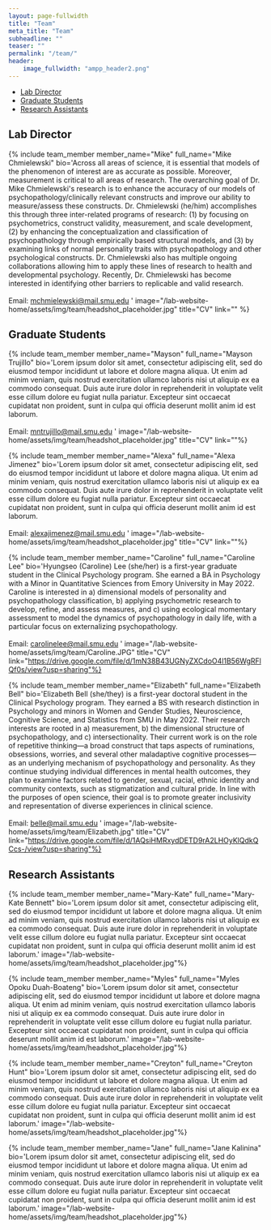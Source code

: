 ```yaml
---
layout: page-fullwidth
title: "Team"
meta_title: "Team"
subheadline: ""
teaser: ""
permalink: "/team/"
header:
    image_fullwidth: "ampp_header2.png"
---
```


<div data-magellan-expedition="fixed">
  <ul class="sub-nav">
    <li data-magellan-arrival="Lab Director"><a href="#Lab Director">Lab Director</a></li>
    <li data-magellan-arrival="Graduate_Students"><a href="#Graduate_Students">Graduate Students</a></li>
    <li data-magellan-arrival="Research Assistants"><a href="#Research Assistants">Research Assistants</a></li>
  </ul>
</div>

<h2 data-magellan-destination="Lab Director">Lab Director</h2>
<a name="Lab Director"></a>

{% include team_member member_name="Mike" full_name="Mike Chmielewski" bio='Across all areas of science, it is essential that models of the phenomenon of interest are as accurate as possible. Moreover, measurement is critical to all areas of research. The overarching goal of Dr. Mike Chmielewski&#39;s research is to enhance the accuracy of our models of psychopathology/clinically relevant constructs and improve our ability to measure/assess these constructs. Dr. Chmielewski (he/him) accomplishes this through three inter-related programs of research: (1) by focusing on psychometrics, construct validity, measurement, and scale development, (2) by enhancing the conceptualization and classification of psychopathology through empirically based structural models, and (3) by examining links of normal personality traits with psychopathology and other psychological constructs.  Dr. Chmielewski also has multiple ongoing collaborations allowing him to apply these lines of research to health and developmental psychology.  Recently, Dr. Chmielewski has become interested in identifying other barriers to replicable and valid research. <br> <br> Email: <a href="mailto:mchmielewski@mail.smu.edu"> mchmielewski@mail.smu.edu </a>' image="/lab-website-home/assets/img/team/headshot_placeholder.jpg" title="CV" link="" %}

<h2 data-magellan-destination="Graduate_Students">Graduate Students</h2>
<a name="Graduate_Students"></a>

{% include team_member member_name="Mayson" full_name="Mayson Trujillo" bio='Lorem ipsum dolor sit amet, consectetur adipiscing elit, sed do eiusmod tempor incididunt ut labore et dolore magna aliqua. Ut enim ad minim veniam, quis nostrud exercitation ullamco laboris nisi ut aliquip ex ea commodo consequat. Duis aute irure dolor in reprehenderit in voluptate velit esse cillum dolore eu fugiat nulla pariatur. Excepteur sint occaecat cupidatat non proident, sunt in culpa qui officia deserunt mollit anim id est laborum. <br> <br> Email: <a href="mailto:mntrujillo@mail.smu.edu"> mntrujillo@mail.smu.edu </a>' image="/lab-website-home/assets/img/team/headshot_placeholder.jpg" title="CV" link=""%}

{% include team_member member_name="Alexa" full_name="Alexa Jimenez" bio='Lorem ipsum dolor sit amet, consectetur adipiscing elit, sed do eiusmod tempor incididunt ut labore et dolore magna aliqua. Ut enim ad minim veniam, quis nostrud exercitation ullamco laboris nisi ut aliquip ex ea commodo consequat. Duis aute irure dolor in reprehenderit in voluptate velit esse cillum dolore eu fugiat nulla pariatur. Excepteur sint occaecat cupidatat non proident, sunt in culpa qui officia deserunt mollit anim id est laborum. <br> <br> Email: <a href="mailto:alexajimenez@mail.smu.edu"> alexajimenez@mail.smu.edu </a>' image="/lab-website-home/assets/img/team/headshot_placeholder.jpg" title="CV" link=""%}

{% include team_member member_name="Caroline" full_name="Caroline Lee" bio='Hyungseo (Caroline) Lee (she/her) is a first-year graduate student in the Clinical Psychology program. She earned a BA in Psychology with a Minor in Quantitative Sciences from Emory University in May 2022. Caroline is interested in a)  dimensional models of personality and psychopathology classification, b) applying psychometric research to develop, refine, and assess measures, and c) using ecological momentary assessment to model the dynamics of psychopathology in daily life, with a particular focus on externalizing psychopathology. <br> <br> Email: <a href="mailto:carolinelee@mail.smu.edu"> carolinelee@mail.smu.edu </a>' image="/lab-website-home/assets/img/team/Caroline.JPG" title="CV" link="https://drive.google.com/file/d/1mN38B43UGNyZXCdoO4l1B56WgRFlQf0s/view?usp=sharing"%}

{% include team_member member_name="Elizabeth" full_name="Elizabeth Bell" bio='Elizabeth Bell (she/they) is a first-year doctoral student in the Clinical Psychology program. They earned a BS with research distinction in Psychology and minors in Women and Gender Studies, Neuroscience, Cognitive Science, and Statistics from SMU in May 2022. Their research interests are rooted in a) measurement, b) the dimensional structure of psychopathology, and c) intersectionality. Their current work is on the role of repetitive thinking—a broad construct that taps aspects of ruminations, obsessions, worries, and several other maladaptive cognitive processes—as an underlying mechanism of psychopathology and personality. As they continue studying individual differences in mental health outcomes, they plan to examine factors related to gender, sexual, racial, ethnic identity and community contexts, such as stigmatization and cultural pride. In line with the purposes of open science, their goal is to promote greater inclusivity and representation of diverse experiences in clinical science. <br> <br> Email: <a href="mailto:belle@mail.smu.edu"> belle@mail.smu.edu </a>' image="/lab-website-home/assets/img/team/Elizabeth.jpg" title="CV" link="https://drive.google.com/file/d/1AQsiHMRxydDETD9rA2LHOyKlQdkQCcs-/view?usp=sharing"%}

<h2 data-magellan-destination="Research Assistants">Research Assistants</h2>
<a name="Research Assistants"></a>

{% include team_member member_name="Mary-Kate" full_name="Mary-Kate Bennett" bio='Lorem ipsum dolor sit amet, consectetur adipiscing elit, sed do eiusmod tempor incididunt ut labore et dolore magna aliqua. Ut enim ad minim veniam, quis nostrud exercitation ullamco laboris nisi ut aliquip ex ea commodo consequat. Duis aute irure dolor in reprehenderit in voluptate velit esse cillum dolore eu fugiat nulla pariatur. Excepteur sint occaecat cupidatat non proident, sunt in culpa qui officia deserunt mollit anim id est laborum.' image="/lab-website-home/assets/img/team/headshot_placeholder.jpg"%}

{% include team_member member_name="Myles" full_name="Myles Opoku Duah-Boateng" bio='Lorem ipsum dolor sit amet, consectetur adipiscing elit, sed do eiusmod tempor incididunt ut labore et dolore magna aliqua. Ut enim ad minim veniam, quis nostrud exercitation ullamco laboris nisi ut aliquip ex ea commodo consequat. Duis aute irure dolor in reprehenderit in voluptate velit esse cillum dolore eu fugiat nulla pariatur. Excepteur sint occaecat cupidatat non proident, sunt in culpa qui officia deserunt mollit anim id est laborum.' image="/lab-website-home/assets/img/team/headshot_placeholder.jpg"%}

{% include team_member member_name="Creyton" full_name="Creyton Hunt" bio='Lorem ipsum dolor sit amet, consectetur adipiscing elit, sed do eiusmod tempor incididunt ut labore et dolore magna aliqua. Ut enim ad minim veniam, quis nostrud exercitation ullamco laboris nisi ut aliquip ex ea commodo consequat. Duis aute irure dolor in reprehenderit in voluptate velit esse cillum dolore eu fugiat nulla pariatur. Excepteur sint occaecat cupidatat non proident, sunt in culpa qui officia deserunt mollit anim id est laborum.' image="/lab-website-home/assets/img/team/headshot_placeholder.jpg"%}

{% include team_member member_name="Jane" full_name="Jane Kalinina" bio='Lorem ipsum dolor sit amet, consectetur adipiscing elit, sed do eiusmod tempor incididunt ut labore et dolore magna aliqua. Ut enim ad minim veniam, quis nostrud exercitation ullamco laboris nisi ut aliquip ex ea commodo consequat. Duis aute irure dolor in reprehenderit in voluptate velit esse cillum dolore eu fugiat nulla pariatur. Excepteur sint occaecat cupidatat non proident, sunt in culpa qui officia deserunt mollit anim id est laborum.' image="/lab-website-home/assets/img/team/headshot_placeholder.jpg"%}
